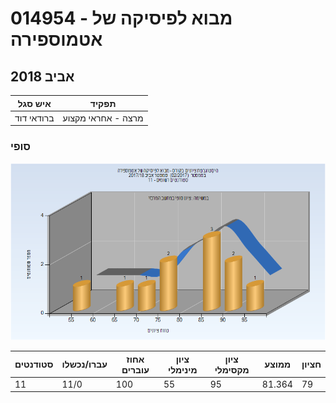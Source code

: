 # 014954 - מבוא לפיסיקה של אטמוספירה

## אביב 2018

| איש סגל | תפקיד |
| ---- | ---- |
| ברודאי דוד | מרצה - אחראי מקצוע |

### סופי

![201702 Finals](201702/Finals.png)

| סטודנטים | עברו/נכשלו | אחוז עוברים | ציון מינימלי | ציון מקסימלי | ממוצע | חציון |
| ---- | ---- | ---- | ---- | ---- | ---- | ---- |
| 11 | 11/0 | 100 | 55 | 95 | 81.364 | 79 |

